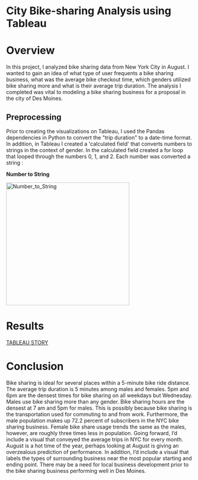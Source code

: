 # City Bike-sharing Analysis using Tableau 
# Overview
 In this project, I analyzed bike sharing data from New York City in August. I wanted to gain an idea of what type of user frequents a bike sharing business, what was the average bike checkout time, which genders utilized bike sharing more and what is their average trip duration. The analysis I completed was vital to modeling a bike sharing business for a proposal in the city of Des Moines.
## Preprocessing
Prior to creating the visualizations on Tableau, I used the Pandas dependencies in Python to convert the "trip duration" to a date-time format. In addition, in Tableau I created a 'calculated field' that converts numbers to strings in the context of gender.  In the calculated field created a for loop that looped through the numbers 0, 1, and 2. Each number was converted a string :

**Number to String**

<img width="332" alt="Number_to_String" src="https://user-images.githubusercontent.com/87162266/149636808-c71e686a-09f9-4f8b-9d35-10099579ec01.PNG">

# Results
[TABLEAU STORY](https://public.tableau.com/app/profile/diamond.washington/viz/NYCCitiBike6/TripsbyGenderWeekdayperHour?publish=yes)
# Conclusion
Bike sharing is ideal for several places within a 5-minute bike ride distance. The average trip duration is 5 minutes among males and females.  5pm and 6pm are the densest times for bike sharing on all weekdays but Wednesday.  Males use bike sharing more than any gender.  Bike sharing hours are the densest at 7 am and 5pm for males. This is possibly because bike sharing is the transportation used for commuting to and from work.  Furthermore, the male population makes up 72.2 percent of subscribers in the NYC bike sharing business. Female bike share usage trends the same as the males, however, are roughly three times less in population.  Going forward, I’d include a visual that conveyed the average trips in NYC for every month. August is a hot time of the year, perhaps looking at August is giving an overzealous prediction of performance. In addition, I’d include a visual that labels the types of surrounding business near the most popular starting and ending point. There may be a need for local business development prior to the bike sharing business performing well in Des Moines.



